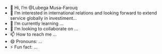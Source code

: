 - 👋 Hi, I’m @Lubega Musa-Farouq
- 👀 I’m interested in international relations and looking forward to extend service globally in investiment...
- 🌱 I’m currently learning ...
- 💞️ I’m looking to collaborate on ...
- 📫 How to reach me ...
- 😄 Pronouns: ...
- ⚡ Fun fact: ...

<!---
Mmusa-farouq/Mmusa-farouq is a ✨ special ✨ repository because its `README.md` (this file) appears on your GitHub profile.
You can click the Preview link to take a look at your changes.
--->
